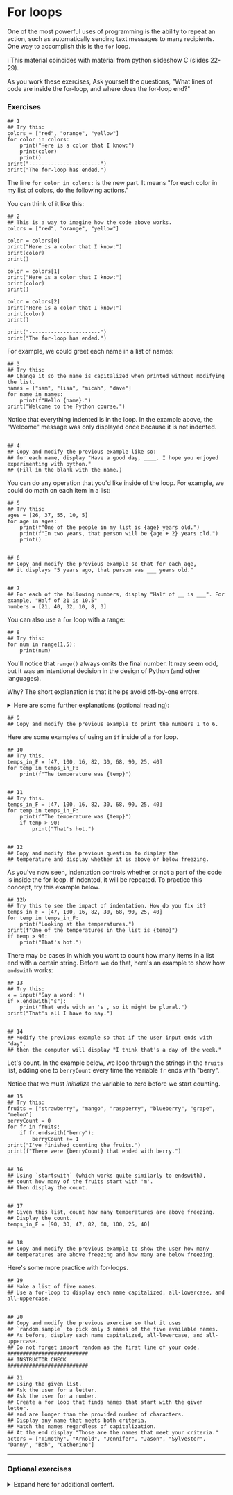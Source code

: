 # For loops

One of the most powerful uses of programming is the ability to repeat an action, such as automatically sending text messages to many recipients. One way to accomplish this is the `for` loop. 

ℹ️ This material coincides with material from python slideshow C (slides 22-29).

As you work these exercises, Ask yourself the questions, "What lines of code are inside the for-loop, and where does the for-loop end?"

### Exercises

```python3
## 1
## Try this:
colors = ["red", "orange", "yellow"]
for color in colors:
    print("Here is a color that I know:")
    print(color)
    print()
print("-----------------------")
print("The for-loop has ended.")
```

The line `for color in colors:` is the new part. It means "for each color in my list of colors, do the following actions."

You can think of it like this:

```python3
## 2
## This is a way to imagine how the code above works.
colors = ["red", "orange", "yellow"]

color = colors[0]
print("Here is a color that I know:")
print(color)
print()

color = colors[1]
print("Here is a color that I know:")
print(color)
print()

color = colors[2]
print("Here is a color that I know:")
print(color)
print()

print("-----------------------")
print("The for-loop has ended.")
```

For example, we could greet each name in a list of names:

```python3
## 3
## Try this:
## Change it so the name is capitalized when printed without modifying the list.
names = ["sam", "lisa", "micah", "dave"]
for name in names:
    print(f"Hello {name}.")
print("Welcome to the Python course.")
```

Notice that everything indented is in the loop. In the example above, the "Welcome" message was only displayed once because it is not indented.

```python3

## 4
## Copy and modify the previous example like so:
## for each name, display "Have a good day, ____. I hope you enjoyed experimenting with python."
## (Fill in the blank with the name.)
```


You can do any operation that you'd like inside of the loop. For example, we could do math on each item in a list:

```python3
## 5
## Try this:
ages = [26, 37, 55, 10, 5]
for age in ages:
    print(f"One of the people in my list is {age} years old.")
    print(f"In two years, that person will be {age + 2} years old.")
    print()


## 6
## Copy and modify the previous example so that for each age,
## it displays "5 years ago, that person was ___ years old."


## 7
## For each of the following numbers, display "Half of __ is ___". For example, "Half of 21 is 10.5"
numbers = [21, 40, 32, 10, 8, 3]
```

You can also use a `for` loop with a range:

```python3
## 8
## Try this:
for num in range(1,5):
    print(num)
```

You'll notice that `range()` always omits the final number. It may seem odd, but it was an intentional decision in the design of Python (and other languages).

Why? The short explanation is that it helps avoid off-by-one errors.

<details><summary>Here are some further explanations (optional reading):</summary>

- https://howdoesinternetwork.com/2015/numbers
- https://howdoesinternetwork.com/wp-content/uploads/E.W.-Dijkstra-Archive-Why-numbering-should-start-at-zero-EWD-831-transcript.html
- https://stackoverflow.com/questions/4504662/why-does-rangestart-end-not-include-end

</details>


```python3
## 9
## Copy and modify the previous example to print the numbers 1 to 6.
```

Here are some examples of using an `if` inside of a `for` loop.

```python3
## 10
## Try this.
temps_in_F = [47, 100, 16, 82, 30, 68, 90, 25, 40]
for temp in temps_in_F:
    print(f"The temperature was {temp}")

    
## 11
## Try this.
temps_in_F = [47, 100, 16, 82, 30, 68, 90, 25, 40]
for temp in temps_in_F:
    print(f"The temperature was {temp}")
    if temp > 90:
        print("That's hot.")


## 12
## Copy and modify the previous question to display the
## temperature and display whether it is above or below freezing.
```

As you've now seen, indentation controls whether or not a part of the code is inside the for-loop.  If indented, it will be repeated. To practice this concept, try this example below.

```python3
## 12b
## Try this to see the impact of indentation. How do you fix it?
temps_in_F = [47, 100, 16, 82, 30, 68, 90, 25, 40]
for temp in temps_in_F:
    print("Looking at the temperatures.")
print(f"One of the temperatures in the list is {temp}")
if temp > 90:
    print("That's hot.")
```

There may be cases in which you want to count how many items in a list end with a certain string. Before we do that, here's an example to show how `endswith` works:

```python3
## 13
## Try this:
x = input("Say a word: ")
if x.endswith("s"):
    print("That ends with an 's', so it might be plural.")
print("That's all I have to say.")


## 14
## Modify the previous example so that if the user input ends with "day",
## then the computer will display "I think that's a day of the week."
```

Let's count. In the example below, we loop through the strings in the `fruits` list, adding one to `berryCount` every time the variable `fr` ends with "berry".

Notice that we must _initialize_ the variable to zero before we start counting. 

```python3
## 15
## Try this:
fruits = ["strawberry", "mango", "raspberry", "blueberry", "grape", "melon"]
berryCount = 0
for fr in fruits:
    if fr.endswith("berry"):
        berryCount += 1
print("I've finished counting the fruits.")
print(f"There were {berryCount} that ended with berry.")


## 16
## Using `startswith` (which works quite similarly to endswith),
## count how many of the fruits start with 'm'.
## Then display the count.


## 17
## Given this list, count how many temperatures are above freezing.
## Display the count.
temps_in_F = [90, 30, 47, 82, 68, 100, 25, 40]


## 18
## Copy and modify the previous example to show the user how many
## temperatures are above freezing and how many are below freezing.
```

Here's some more practice with for-loops.

```python3
## 19
## Make a list of five names.
## Use a for-loop to display each name capitalized, all-lowercase, and all-uppercase.


## 20
## Copy and modify the previous exercise so that it uses
## `random.sample` to pick only 3 names of the five available names.
## As before, display each name capitalized, all-lowercase, and all-uppercase.
## Do not forget import random as the first line of your code.
##########################
## INSTRUCTOR CHECK
##########################

```

```python3
## 21
## Using the given list.
## Ask the user for a letter.
## Ask the user for a number.
## Create a for loop that finds names that start with the given letter.
## and are longer than the provided number of characters.
## Display any name that meets both criteria.
## Match the names regardless of capitalization.
## At the end display "Those are the names that meet your criteria."
actors = ["Timothy", "Arnold", "Jennifer", "Jason", "Sylvester", "Danny", "Bob", "Catherine"]
```

-----------


### Optional exercises

<details><summary>Expand here for additional content.</summary>


### For loops and files

Automating processes is one of the many useful applications of computers. In the examples below, we will read the lines of a text file and iterate over the lines using a `for` loop.

```python3
## 19
## Before running this exercise, create a text file called "words.txt" with three lines of text in it.
## Then, try this.
f = open("words.txt", "r", encoding="utf-8")
lines = f.read().splitlines()
f.close()
print(f"Loaded {len(lines)} lines:")
print(lines)


## 20
## Try this.
f = open("words.txt", "r", encoding="utf-8")
lines = f.read().splitlines()
f.close()
for line in lines:
    print(f"From the file: {line}")
```

Simply displaying the lines of the file isn't very exiting, so let's do something with the data.

Copy/paste this into a text file called "names_and_colors.txt":

```
Bob:red
Lacy:blue
Sue:green
```

Then, we'll read it using this:

```python3
## 21
## Try this.
f = open("names_and_colors.txt", "r", encoding="utf-8")
lines = f.read().splitlines()
f.close()
for line in lines:
    na, co = line.split(":")
    print(f"First: {na}. Second: {co}")
```

<details><summary>Click here to see an explanation:</summary>

- `lines = f.read().splitlines()` reads the file as a list of strings, and saves that list in `lines`. Each item of the list is a line from the file, so after running this, `lines` will be `["Bob:red", "Lacy:blue", "Sue:green"]`.
- `na, co = line.split(":")` splits the string `line` into two strings, which are "unpacked" into two variables. After running this line the first time, `na` will be `"Bob"`, and `co` will be `"red"`.

</details>


```python3
## 22
## Copy and modify the previous example.
## Make it so it shows the following output:
##   Bob's favorite color is red.
##   Lacy's favorite color is blue.
##   Sue's favorite color is green.
## Note: Your Python code should mention neither names (Bob, etc) nor colors (red, etc).
########################
##  INSTRUCTOR-CHECK  ##
########################


## 23
## Given a file with these contents:
##   bob:red
##   lacy:blue
##   sue:green
##   joe:blue
##   frank:red
## Display which people like blue. Without changing the file capitalize the names when printed.
## Example run:
##    These people like blue:
##    Lacy
##    Joe
## As before, the names and colors should not appear in your Python code.


## 24
## Copy and modify the previous example to allow 
## the user to pick the color of interest.
## Example run 1:
##   Filter by color:  red
##   Bob
##   Frank
## Example run 2:
##   Filter by color:  green
##   Sue


## 25
## Copy and modify the previous example to
## count how many people matched the specified color.
## Example run 1:
##   Filter by color:  red
##   Bob
##   Frank
##   Found 2 match(es).
## Example run 2:
##   Filter by color:  green
##   Sue
##   Found 1 match(es).


## 26
## Given a file with these contents:
##   Bob:red:70
##   Lacy:blue:65
##   Sue:green:72
##   Joe:blue:68
##   Frank:red:71
## Assuming the third column is the heart rate, display the names of people
## whose heart rate is less than 70.
## Example run:
##    These people like have a heart rate that is less than 70:
##    Lacy
##    Joe
## As before, the names and heart rates should not appear in your Python code.

```

#### More File reading and writing:

```python3
## 27
## Given the same file from the previous exercise,
## write the names of those who have a heart rate less than 70
## to a new file called "low-heart-rate.txt"


## 28
## Copy and modify the previous example so that instead of
## always writing to "low-heart-rate.txt", it asks the user what to call the file.
```


#### Lists of lists:

Another way to store related data is using a list of lists: For example, imagine a list of instructors that includes their names, ages, and years of experience. One way to express this data is a list of lists:

```python3
## 27
instructors = [
    ["Maria", 38, 7],
    ["Walton", 47, 22],
    ["Martin", 52, 18],
    ["Joel", 28, 3],
    ["Tate", 67, 5]
]
```

To work with this list, we may use a `for` loop:

```python3
## 28
## Try this.
instructors = [["Maria", 38, 7], ["Walton", 47, 22], ["Martin", 52, 18],
                  ["Joel", 28, 3], ["Tate", 67, 5]]
print("Here is my instructor data:")
for instructor in instructors:
    name, age, yearsExp = instructor
    print(f"The instructor {name} is {age} years old and has {yearsExp} years of experience.")
```

You may be surprised at the line `name, age, yearsExp = instructor`. We're using a special Python feature called **unpacking a list**. We'll unpack that concept (pun intended) in the next few exercises.

```python3
## 29
## Try this.
## Notice that each variable is assigned to the respective element of the list.
name, color = ["Bob", "Green"]
print(f"{name} likes the color {color}")


## 30
## This example shows the same concept using an additional variable.
personinfo = ["Bob", "Green"]
name, color = personinfo
print(f"{name} likes the color {color}")


## 31
## Here's an example that needs to be fixed.
## For the sake of the exercise, only change the labelled line.
personinfo = ["Bob", "Green", 20]
name, age, color = personinfo   #   <-- Only change this line.
print(f"{name} is {age} years old, and likes the color {color}")
```

In the case of a list of lists, you could use a combination of indexing and unpacking, but a `for` loop is often better. Both approaches are shown below.

First, the long (not recommended) way, just for comparison.

```python3
## 32
## Remember, this is not recommended.
instructors = [["Maria", 38, 7], ["Walton", 47, 22], ["Martin", 52, 18],
                  ["Joel", 28, 3], ["Tate", 67, 5]]
print("Here is my instructor data:")

instructor = instructors[0]
name, age, yearsExp = instructor
print(f"The instructor {name} is {age} years old and has {yearsExp} years of experience.")

instructor = instructors[1]
name, age, yearsExp = instructor
print(f"The instructor {name} is {age} years old and has {yearsExp} years of experience.")

instructor = instructors[2]
name, age, yearsExp = instructor
print(f"The instructor {name} is {age} years old and has {yearsExp} years of experience.")

instructor = instructors[3]
name, age, yearsExp = instructor
print(f"The instructor {name} is {age} years old and has {yearsExp} years of experience.")

instructor = instructors[4]
name, age, yearsExp = instructor
print(f"The instructor {name} is {age} years old and has {yearsExp} years of experience.")
```

Now, the recommended way:

```python3
## 33
## Try this.
instructors = [["Maria", 38, 7], ["Walton", 47, 22], ["Martin", 52, 18],
                  ["Joel", 28, 3], ["Tate", 67, 5]]
print("Here is my instructor data:")
for instructor in instructors:
    name, age, yearsExp = instructor
    print(f"The instructor {name} is {age} years old and has {yearsExp} years of experience.")
```

If you'd like, you can condense this even more:

```python3
## 34
## This shows the even-more-condensed approach.
instructors = [["Maria", 38, 7], ["Walton", 47, 22], ["Martin", 52, 18],
                  ["Joel", 28, 3], ["Tate", 67, 5]]
print("Here is my instructor data:")
for name, age, yearsExp in instructors:
    print(f"The instructor {name} is {age} years old and has {yearsExp} years of experience.")
```

Now that we've learned how unpacking works, let's do some math inside of the loop.

```python3
## 35
## Given this data,
instructors = [["Maria", 38, 7], ["Walton", 47, 22], ["Martin", 52, 18],
                  ["Joel", 28, 3], ["Tate", 67, 5]]
## Display how old each person was when he/she started this job.
## For example, Maria started this job 7 years ago, so you would print this:
##    The instructor Maria is 38 years old, and started working at age 31.
## 
## Note: For this exercise, the given code must remain unchanged.
## In other words, you cannot do this:
##    instructors = [["Maria", 38, 7, 31]...
##                                    ^^ You cannot add this.
## Why? The goal is to have Python compute the
## started-working-age within the `for` loop.
## Ask an instructor if this is unclear.


## 36
## Copy and modify the previous example. In this version, for each instructor,
## display the following:
##     The instructor Maria has been working for 7 years, and will receive a $70 bonus this year.
## 
## The bonus must be $10 times the number of years of experience (5 years would be $50, etc).
## As in the previous exercise, the list of instructors must remain unchanged.


## 37
## Copy and modify the previous example.
## Ask the user for the extra bonus per year of experience. Compute appropriately.
## Example run:
##     What is the bonus per year of experience? 20
##     The instructor Maria has been working for 7 years, and will receive a $140 bonus this year.
##     The instructor Walton has been working for 22 years, and will receive a $440 bonus this year.
##     ...etc...


## 38
## Copy and modify the previous example.
## After the for loop, display
##    "The total amount of work experience for this team is ___". 
## Must compute the total inside the for loop.
## Hint: the structure will resemble this:
##   totalYearsExp = 0
##   for ??? in ???:
##       totalYearsExp += yearsExp
##   print(f"The total amount of work experience for this team is {totalYearsExp}")
```

Here another example to practice the same concepts:

```python3
## 39
## The following data describes four runners.
## Each sub-list contains, in this order,
##  - the runner's name
##  - the miles that that runner ran
##  - the minutes it took to run that many miles

runners = [
    ["James", 5, 60],
    ["Tom", 1, 7],
    ["Steve", 2, 22],
    ["Carson", 2, 12]
]

## Your task is to print the name and minutes-per-mile for each runner.
## The structure will resemble this:
for ??? in runners:
    print(f"{???} ran {???} miles in {???} minutes.")
    print(f"That means {???} took an average of {???} minutes to run each mile.")
## Note that you may need to add more code than what is shown.
```

#### Other for-loop examples

As you've seen, you can use a `for` loop with lists. You can also use a `for` loop with a string. For example:

```python3
## 40
## Try this:
phrase = "Hello world"
for letter in phrase:
    print(f"The letter is {letter}")


## 41
## Copy and modify the previous example so it asks the user for a string (rather than only using "Hello world").


## 42
## Copy and modify the previous example so it outputs each letter from the user input followed by "!". For example:
## H!
## e!
## l!
## l!
## o!


## 43
## For each of the integers 1 to 5, print that number squared.
## Use the range function.
## (In other words, the lists [1, 2, 3, 4, 5] and [1, 4, 9, 16, 25] should not appear in your code.)


## 44
## Copy and modify the previous example to allow the user to specify the highest number rather than stopping at 5.
## Ex:
## Highest number?  (user types 4)
## 1
## 4
## 9
## 16


## 45
## Do you remember the operator that does remainder in Python?
## Use a for-loop to display the following:
##  1 divided by 4 would have a remainder of ____.
##  2 divided by 4 would have a remainder of ____.
## ...
## 10 divided by 4 would have a remainder of ____.
## 11 divided by 4 would have a remainder of ____.
## 12 divided by 4 would have a remainder of ____.
## Here's a hint. You'll most likely change the a, b, and c.
for a in range(b, c):
    print(f"___ divided by 4 would have a remainder of ___")


## 46
## Try this:
print("Hello"*3)


## 47
## Modify the previous example to ask the user how many "Hello"s to print.
## Hint: There are two ways to do this.
##
##   One approach uses a `for` loop, and would resemble this:
##   (Note: you should replace the "???" with actual code)
##
##       howmany = int(input("How many times would you like to print Hello? "))
##       for i in range(???):
##           print("Hello")
##   
##   The second approach is to simply multiply within the print function:
##   howmany = ???
##   print("Hello"*howmany)


## 48
## Construct the following pattern using a `for` loop.
## Let the user specify how many rows to print.
## AAAAA
## AAAAA
## AAAAA
## AAAAA
## 
## Hint:
##     howmany = int(input("How many rows would you like? "))
##     for i in range(???):
##         print("AAAAA")


## 49
## Construct the following using a `for` loop.
## Let the user specify how many rows to print.
## 1 A
## 2 A
## 3 A
## 4 A
##
## Hint:
##     howmany = int(input("How many rows would you like? "))
##     for i in range(???):
##         print(f"{you_the_student_will_fill_this} A")


## 50
## Construct the following using a `for` loop.
## Let the user specify how many rows to print.
## 1 times A is A
## 2 times A is AA
## 3 times A is AAA
## 4 times A is AAAA


## 51
## Construct the following pattern using a `for` loop.
## Let the user specify how many rows to print.
## A
## AA
## AAA
## AAAA


## 52
## Copy and modify the earlier `instructors` example to display each person's name and salary.
## Compute the salary using this formula:
##   For 0 to 4 years, the pay is $35000.
##   For 5 to 9 years, the pay is $36000.
##   For 10 to 14 years, the pay is $37000.
##   etc.
## Hint:
## base_pay = ???
## pay_adjustment = ???
## for name, age, yearsExp in instructors:
##     pay_level = yearsExp // 5
##     salary = base_pay + (pay_adjustment * pay_level)
##     print(f"???")
## Example output: 
##     Maria: 7 years of experience, $36000 per year


## 53
## Copy and modify the previous example.
## Ask the user for...
##  - the base pay, and
##  - the amount of pay adjustment per 5 years of experience.
## Example run:
##     What is the base pay? 55000
##     What is the pay adjustment per 5 years of experience? 2000 
##     Maria: 7 years of experience, $57000 per year


## 54
## Try this. It shows how to use `enumerate`.
names = ["Sam", "Lisa", "Micah", "Dave"]
for indx, elem in enumerate(names):
    print(f"The index is {indx} and the element is {elem}")


## 55
## Now, let's experiment with counting.
## Modify the earlier example (the one that printed "Hello" with "!" after each letter) so it outputs the 
##  indices of the letters before the letters.
## Hint: One way to do this is using enumerate.
## Example output:
## 0: H!
## 1: e!
## 2: l!
## 3: l!
## 4: o!
## Etc.
```

Imagine this context for the next few questions:  
_Your spectrum analyzer is logging which frequencies have shown activity. It makes a note of the center frequency of each burst of activity. Here’s what it has recorded (units are MHz):_

```python3
freqs = [2403.6, 101.3, 90.1, 5.2, 2410.2, 3.7]
```

Given that list of frequencies, complete the following:

```python3
## 56
## Using a loop, print each frequency, and then print whether it is
## in the Wi-Fi range, the FM Radio range, or Neither Wi-Fi nor FM.


## 57
## Modify the previous example to count how many frequencies were in each category.
## At the end of the program, print the count for each category.


## 58
## A report is being produced which only shows detected Wi-Fi frequencies.
## Make a copy of the previous program that only prints the Wi-Fi frequencies from the list.


## 59
## After having read the report, someone wants to know where in the list that the Wi-Fi
## frequencies occur. Make a program that prints both Wi-Fi frequencies and their indices.
## You'll most likely want to use the enumerate function.

## Expected output:
## 2403.6 MHz: index 0
## 2410.2 MHz: index 4


## 60
## Some of the audience of the report is unfamiliar with MHz.
## Modify one (any one) of the above spectrum-related questions
## to allow the user to choose if they want to see the results in MHz or GHz.
## Then print the frequencies using the chosen unit.


## 61
## Someone now wants a program to convert between MHz and GHz.
## The person wants to be able to type everything in one prompt, for example,

##   What would you like to convert? 3445 MHz
##   That is 3.445 GHz.

## Convert appropriately from MHz to GHz or vice versa using input from a single prompt.
## Note 1: the following exercise provides a useful hint.
## Note 2: You can assume the user enters valid data, or, for a challenge, check for data validity.


## 62
## Try this:
userdata = input("Enter two numbers, separated by a space.")
a, b = userdata.split()
print(f"First number: {a} and second number: {b}")
```

### Nested for-loops

These exercises can be done using a for loop inside another for loop.

```python3
## 63: nested for-loops
## (challenge question)
## Display multiplication facts from 1 to 5:
## 1 * 1 = 1
## 1 * 2 = 2
## ...
## 1 * 5 = 5
## ...
## 3 * 4 = 12
## ...
## 5 * 1 = 5
## ...
## 5 * 5 = 25

## 64: nested for-loops -- Multiplication table 
## (challenge question)
## Using the nested for-loops you created to display multiplication facts from 1 to 5 (above),
## display the results in a table:
##
##    | 1   2   3   4   5
##  --|------------------
##  1 | 1   2   3   4   5
##  2 | 2   4   6   8  10
##  etc.
## 
## Hint, to print multiple results on same line try this:
print(f"{result}", end=' ') 
## Where "result" is the multiplication you want to display)
## The "end = ' ' " string causes the automatic carriage return to be overted
## Add an empty print() statement to add a carriage return to move down to the next line.
```
</details>
